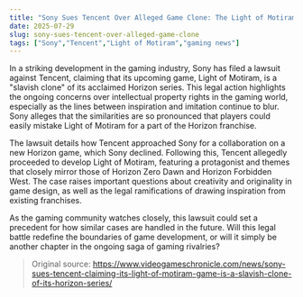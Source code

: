 ```yaml
---
title: "Sony Sues Tencent Over Alleged Game Clone: The Light of Motiram Controversy"
date: 2025-07-29
slug: sony-sues-tencent-over-alleged-game-clone
tags: ["Sony","Tencent","Light of Motiram","gaming news"]
---
```


In a striking development in the gaming industry, Sony has filed a lawsuit against Tencent, claiming that its upcoming game, Light of Motiram, is a "slavish clone" of its acclaimed Horizon series. This legal action highlights the ongoing concerns over intellectual property rights in the gaming world, especially as the lines between inspiration and imitation continue to blur. Sony alleges that the similarities are so pronounced that players could easily mistake Light of Motiram for a part of the Horizon franchise.

The lawsuit details how Tencent approached Sony for a collaboration on a new Horizon game, which Sony declined. Following this, Tencent allegedly proceeded to develop Light of Motiram, featuring a protagonist and themes that closely mirror those of Horizon Zero Dawn and Horizon Forbidden West. The case raises important questions about creativity and originality in game design, as well as the legal ramifications of drawing inspiration from existing franchises.

As the gaming community watches closely, this lawsuit could set a precedent for how similar cases are handled in the future. Will this legal battle redefine the boundaries of game development, or will it simply be another chapter in the ongoing saga of gaming rivalries?
> Original source: https://www.videogameschronicle.com/news/sony-sues-tencent-claiming-its-light-of-motiram-game-is-a-slavish-clone-of-its-horizon-series/
